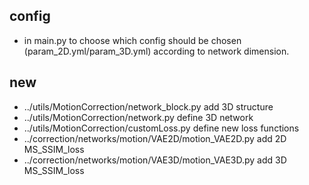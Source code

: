 ## config
- in main.py to choose which config should be chosen (param_2D.yml/param_3D.yml) according to network dimension.


## new
- ../utils/MotionCorrection/network_block.py add 3D structure
- ../utils/MotionCorrection/network.py define 3D network
- ../utils/MotionCorrection/customLoss.py define new loss functions
- ../correction/networks/motion/VAE2D/motion_VAE2D.py add 2D MS_SSIM_loss
- ../correction/networks/motion/VAE3D/motion_VAE3D.py add 3D MS_SSIM_loss

